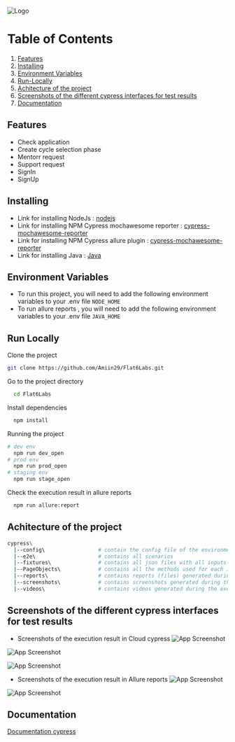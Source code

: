 ![Logo](https://dev.f6l-new.mobelite.fr/assets/images/logo/logo-black.svg)

# Table of Contents
1. [Features](#Features)
2. [Installing](#Installing)
3. [Environment Variables](#Environment-Variables)
4. [Run-Locally](#Run-Locally)
5. [Achitecture of the project](#Achitecture-of-the-project)
6. [Screenshots of the different cypress interfaces for test results](#Screenshots-of-the-different-cypress-interfaces-for-test-results) 
7. [Documentation](#Documentation)


## Features

- Check application  
- Create cycle selection phase
- Mentorr request
- Support request
- SignIn
- SignUp


## Installing
- Link for installing NodeJs : [nodejs](https://nodejs.org/en/)
- Link for installing NPM Cypress mochawesome reporter  : [cypress-mochawesome-reporter](https://www.npmjs.com/package/cypress-mochawesome-reporter)
- Link for installing NPM Cypress allure plugin  : [cypress-mochawesome-reporter](https://www.npmjs.com/package/@shelex/cypress-allure-plugin)
- Link for installing Java : [Java](https://www.oracle.com/java/technologies/downloads/)

## Environment Variables

- To run this project, you will need to add the following environment variables to your .env file `NODE_HOME` 
- To run allure reports , you will need to add the following environment variables to your .env file `JAVA_HOME` 

## Run Locally
Clone the project
```bash
git clone https://github.com/Amiin29/Flat6Labs.git
  ```

Go to the project directory
```bash
  cd Flat6Labs
```
Install dependencies
```bash
  npm install
```
Running the project
```bash
# dev env
  npm run dev_open
# prod env
  npm run prod_open
# staging env
  npm run stage_open
```
Check the execution result in allure reports
```bash
  npm run allure:report
```

## Achitecture of the project 
```bash
cypress\
  |--config\                 # contain the config file of the environment (Dev/Prod/stage)
  |--e2e\                    # contains all scenarios
  |--fixtures\               # contains all json files with all inputs(data) and all locators
  |--PageObjects\            # contains all the methods used for each interface of scenario
  |--reports\                # contains reports (files) generated during the execution of the tests
  |--screenshots\            # contains screenshots generated during the execution of the tests
  |--videos\                 # contains videos generated during the execution about every scenario
```

## Screenshots of the different cypress interfaces for test results
- Screenshots of the execution result in Cloud cypress
![App Screenshot](https://user-images.githubusercontent.com/67683686/208398421-6a6cdbb5-1685-4e64-affb-aeb9df0fffbe.png)

![App Screenshot](https://user-images.githubusercontent.com/67683686/208398850-4edee7b1-fe21-4c1e-849d-8d5da5114adb.png)

![App Screenshot](https://user-images.githubusercontent.com/67683686/208399069-edfeb40d-256a-44ce-9f45-17368a24108c.png)

- Screenshots of the execution result in Allure reports
![App Screenshot](https://user-images.githubusercontent.com/67683686/210776927-2c2c8a8f-2b4b-4600-82fa-76f53a14bafa.png)

![App Screenshot](https://user-images.githubusercontent.com/67683686/210777857-a37434ba-d951-4b63-8736-426d67df17d6.png)

## Documentation

[Documentation cypress](https://docs.cypress.io/guides/overview/why-cypress#What-you-ll-learn)

